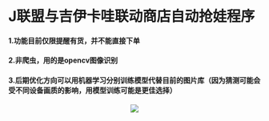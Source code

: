 # J联盟与吉伊卡哇联动商店自动抢娃程序
#### 1.功能目前仅限提醒有货，并不能直接下单
#### 2.非爬虫，用的是opencv图像识别
#### 3.后期优化方向可以用机器学习分别训练模型代替目前的图片库（因为猜测可能会受不同设备画质的影响，用模型训练可能是更佳选择）

<div align="center">
    <img src="https://github.com/imhonggae/BreadcrumbsJ_League_Chiikawa_Automated_Shopping/JL/show.jpg">
</div>
